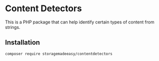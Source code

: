 # Content Detectors
This is a PHP package that can help identify certain types of content from strings. 

## Installation

```
composer require storagemadeeasy/contentdetectors
```

